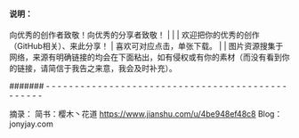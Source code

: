 #### 说明：




向优秀的创作者致敬！向优秀的分享者致敬！
|
|
|
欢迎把你的优秀的创作（GitHub相关）、来此分享！
|
喜欢可对应点击，单张下载。
|
|
图片资源搜集于网络，来源有明确链接的均会在下面粘出，如有侵权或有你的素材（而没有看到你的链接，请简信于我告之来意，我会及时补充）。






















####### - - -   - - -   - - -   - - -   - - -   - - -   - - -   - - -   - - -   - - -   - - -   - - -   - - -   - - -   - - -   - - - 

摘录：
简书：樱木丶花道    https://www.jianshu.com/u/4be948ef48c8
Blog：jonyjay.com
